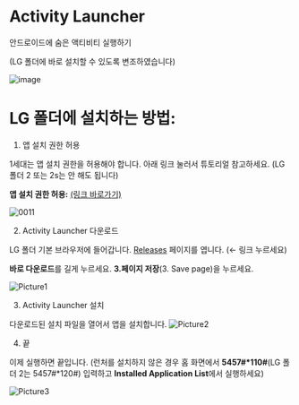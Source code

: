 # Activity Launcher

안드로이드에 숨은 액티비티 실행하기

(LG 폴더에 바로 설치할 수 있도록 변조하였습니다)

![image](https://github.com/Dr-Sauce/ActivityLauncher/assets/82555878/5571322b-8201-462b-a00e-30c5e5316269)


# LG 폴더에 설치하는 방법:

1. 앱 설치 권한 허용

1세대는 앱 설치 권한을 허용해야 합니다. 아래 링크 눌러서 튜토리얼 참고하세요. (LG 폴더 2 또는 2s는 안 해도 됩니다)

**앱 설치 권한 허용:** [(링크 바로가기)](https://blog.naver.com/saucecompany_/221925422843)

![0011](https://github.com/Dr-Sauce/ActivityLauncher/assets/82555878/727c3b61-a020-45b3-89b7-7973808ce962)

2. Activity Launcher 다운로드

LG 폴더 기본 브라우저에 들어갑니다. [Releases](https://github.com/Dr-Sauce/ActivityLauncher/releases/latest) 페이지를 엽니다. (← 링크 누르세요)

**바로 다운로드**를 길게 누르세요. **3.페이지 저장**(3. Save page)을 누르세요.

![Picture1](https://github.com/Dr-Sauce/ActivityLauncher/assets/82555878/63fde9dd-9e0d-4738-abb5-5444a56a7ffa)

3. Activity Launcher 설치

다운로드된 설치 파일을 열어서 앱을 설치합니다.
![Picture2](https://github.com/Dr-Sauce/ActivityLauncher/assets/82555878/c51d1018-4f1b-4a32-b796-8c79930ac8c7)

4. 끝

이제 실행하면 끝입니다. (런처를 설치하지 않은 경우 홈 화면에서 **5457#*110#**(LG 폴더 2는 5457#*120#) 입력하고 **Installed Application List**에서 실행하세요)

![Picture3](https://github.com/Dr-Sauce/ActivityLauncher/assets/82555878/13648218-a528-48fb-8d81-af6372ff4c78)
